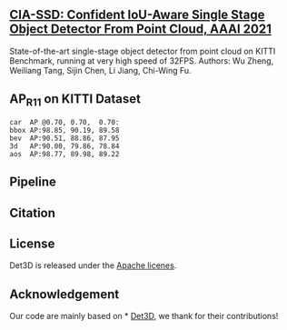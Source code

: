 ## [CIA-SSD: Confident IoU-Aware Single Stage Object Detector From Point Cloud, AAAI 2021](https://github.com/poodarchu/det3d) 

State-of-the-art single-stage object detector from point cloud on KITTI Benchmark, running at very high speed of 32FPS.
Authors: Wu Zheng, Weiliang Tang, Sijin Chen, Li Jiang, Chi-Wing Fu.

## AP<sub>R11</sub> on KITTI Dataset

```
car  AP @0.70, 0.70,  0.70:
bbox AP:98.85, 90.19, 89.58
bev  AP:90.51, 88.86, 87.95
3d   AP:90.00, 79.86, 78.84
aos  AP:98.77, 89.98, 89.22
```

## Pipeline

## Citation


## License

Det3D is released under the [Apache licenes](LICENES).

## Acknowledgement

Our code are mainly based on * [Det3D](https://github.com/poodarchu/det3d), we thank for their contributions!